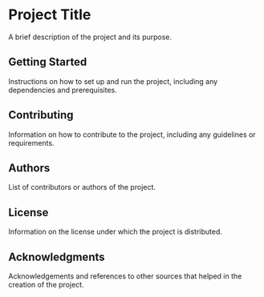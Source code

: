 # Project Title

A brief description of the project and its purpose.

## Getting Started

Instructions on how to set up and run the project, including any dependencies and prerequisites.

## Contributing

Information on how to contribute to the project, including any guidelines or requirements.

## Authors

List of contributors or authors of the project.

## License

Information on the license under which the project is distributed.

## Acknowledgments

Acknowledgements and references to other sources that helped in the creation of the project.

